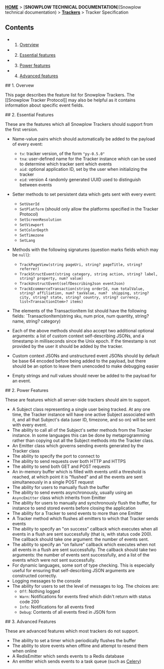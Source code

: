 <a name="top" />

[**HOME**](Home) > [**SNOWPLOW TECHNICAL DOCUMENTATION**](Snowplow technical documentation) > [**Trackers**](trackers) > Tracker Specification

## Contents

- 1. [Overview](#overview)
- 2. [Essential features](#essential)
- 3. [Power features](#power)
- 4. [Advanced features](#advanced)

<a name="overview" />
## 1. Overvew

This page describes the feature list for Snowplow Trackers. The [[Snowplow Tracker Protocol]] may also be helpful as it contains information about specific event fields.

<a name="essential" />
## 2. Essential Features

These are the features which all Snowplow Trackers should support from the first version.

* Name-value pairs which should automatically be added to the payload of every event:
  * `tv`: tracker version, of the form `"py-0.5.0"`
  * `tna`: user-defined name for the Tracker instance which can be used to determine which tracker sent which events
  * `aid`: optional application ID, set by the user when initializing the tracker
  * `eid`: version 4 randomly generated UUID used to distinguish between events

* Setter methods to set persistent data which gets sent with every event:
  * `SetUserId`
  * `SetPlatform` (should only allow the platforms specified in the Tracker Protocol)
  * `SetScreenResolution`
  * `SetViewport`
  * `SetColorDepth`
  * `SetTimezone`
  * `SetLang`

* Methods with the following signatures (question marks fields which may be `null`):
  * `TrackPageView(string pageUri, string? pageTitle, string? referrer)`
  * `TrackStructEvent(string category, string action, string? label, string? property, num? value)`
  * `TrackUnstructEvent(selfDescribingJson eventJson)`
  * `TrackEcommerceTransaction(string orderId, num totalValue, string? affiliation, num? taxValue, num? 
                               shipping, string? city, string? state, string? country, string? currency,
                               list<TransactionItem>? items)`

* The elements of the TransactionItem list should have the following fields: `TransactionItem(string sku, num price, num quantity, string? name, string? category)

* Each of the above methods should also accept two additional optional arguments: a list of custom context self-describing JSONs, and a timestamp in milliseconds since the Unix epoch. If the timestamp is not provided by the user it should be added by the tracker.

* Custom context JSONs and unstructured event JSONs should by default be base 64 encoded before being added to the payload, but there should be an option to leave them unencoded to make debugging easier

* Empty strings and null values should never be added to the payload for an event.

<a name="power" />
## 2. Power Features

These are features which all server-side trackers should aim to support.

* A Subject class representing a single user being tracked. At any one time, the Tracker instance will have one active Subject associated with it, and all that Subject's data (user ID, timezone, and so on) will be sent with every event.
* The ability to call all of the Subject's setter methods from the Tracker instance. In some languages this can be done by metaprogramming rather than copying out all the Subject methods into the Tracker class.
* An Emitter class which governs sending events generated by the Tracker class
* The ability to specify the port to connect to
* The ability to send requests over both HTTP and HTTPS
* The ability to send both GET and POST requests
* An in-memory buffer which is filled with events until a threshold is reached, at which point it is "flushed" and all the events are sent simultaneously in a single POST request
* The ability for users to manually flush the buffer
* The ability to send events asynchronously, usually using an `AsyncEmitter` class which inherits from Emitter
* The ability for users to manually and synchronously flush the buffer, for instance to send stored events before closing the application
* The ability for a Tracker to send events to more than one Emitter
* A Tracker method which flushes all emitters to which that Tracker sends events
* The ability to specify an "on success" callback which executes when all events in a flush are sent successfully (that is, with status code 200). The callback should take one argument: the number of events sent.
* The ability to specify an "on failure" callback which executes when not all events in a flush are sent successfully. The callback should take two arguments: the number of events sent successfully, and a list of the events which were not sent successfully.
* For dynamic languages, some sort of type checking. This is especially useful for ensuring that self-describing JSON arguments are constructed correctly.
* Logging messages to the console
* The ability for users to set the level of messages to log. The choices are:
  * `Off`: Nothing logged
  * `Warn`: Notifications for events fired which didn't return with status code 200
  * `Info`: Notifications for all events fired
  * `Debug`: Contents of all events fired in JSON form

<a name="advanced" />
## 3. Advanced Features

These are advanced features which most trackers do not support.

* The ability to set a timer which periodically flushes the buffer
* The ability to store events when offline and attempt to resend them when online
* A RedisEmitter which sends events to a Redis database
* An emitter which sends events to a task queue (such as [Celery][celery])

[celery]: http://www.celeryproject.org/

